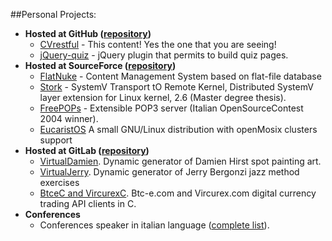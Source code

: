 ##Personal Projects:
* __Hosted at GitHub ([repository](https://github.com/henomis))__
	* [CVrestful](href='https://github.com/henomis/cvrestful) - This content! Yes the one that you are seeing!
	* [jQuery-quiz](https://github.com/henomis/jquery-quiz) - jQuery plugin that permits to build quiz pages.
* __Hosted at SourceForce ([repository](http://sourceforge.net/users/simone_vellei))__
	* [FlatNuke](http://www.flatnuke.org) - Content Management System based on flat-file database
	* [Stork](http://stork.sf.net) - SystemV Transport tO Remote Kernel, Distributed SystemV layer extension for Linux kernel, 2.6 (Master degree thesis).
	* [FreePOPs](http://sourceforge.net/projects/freepops/) - Extensible POP3 server (Italian OpenSourceContest 2004 winner).
	* [EucaristOS](http://eucaristos.sf.net) A small GNU/Linux distribution with openMosix clusters support
* __Hosted at GitLab ([repository](https://gitlab.com/henomis))__
	* [VirtualDamien](https://gitlab.com/virtualdamien/virtualdamien/tree/master). Dynamic generator of Damien Hirst spot painting art.
	* [VirtualJerry](https://gitlab.com/virtualjerry/virtualjerry/tree/master). Dynamic generator of Jerry Bergonzi jazz method exercises
	* [BtceC and VircurexC](https://gitlab.com/emoneyc/btcec/tree/master). Btc-e.com and Vircurex.com digital currency trading API clients in C.
* __Conferences__
	* Conferences speaker in italian language ([complete list](https://henomis.wordpress.com/conferenze/)).
